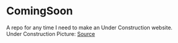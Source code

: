 # ComingSoon
A repo for any time I need to make an Under Construction website. <br>
Under Construction Picture: [Source](https://peakergo.com/)
